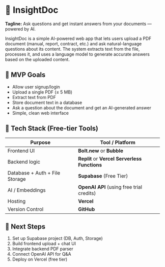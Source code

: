 # 📘 InsightDoc

**Tagline:** Ask questions and get instant answers from your documents — powered by AI.

InsightDoc is a simple AI-powered web app that lets users upload a PDF document (manual, report, contract, etc.) and ask natural-language questions about its content. The system extracts text from the file, processes it, and uses a language model to generate accurate answers based on the uploaded content.

## 🎯 MVP Goals

- Allow user signup/login
- Upload a single PDF (≤ 5 MB)
- Extract text from PDF
- Store document text in a database
- Ask a question about the document and get an AI-generated answer
- Simple, clean web interface

## 🧩 Tech Stack (Free-tier Tools)

| Purpose | Tool / Platform |
|----------|-----------------|
| Frontend UI | **Bolt.new** or **Bubble** |
| Backend logic | **Replit** or **Vercel Serverless Functions** |
| Database + Auth + File Storage | **Supabase** (Free Tier) |
| AI / Embeddings | **OpenAI API** (using free trial credits) |
| Hosting | **Vercel** |
| Version Control | **GitHub** |

## 🚀 Next Steps

1. Set up Supabase project (DB, Auth, Storage)
2. Build frontend upload + chat UI
3. Integrate backend PDF parser
4. Connect OpenAI API for Q&A
5. Deploy on Vercel (free tier)
